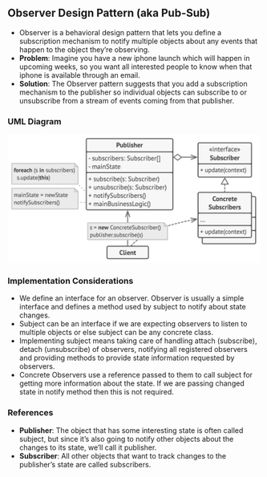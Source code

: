 ## Observer Design Pattern (aka Pub-Sub)
- Observer is a behavioral design pattern that lets you define a subscription mechanism to notify multiple objects about any events that happen to the object they’re observing.
- **Problem**: Imagine you have a new iphone launch which will happen in upcoming weeks, so you want all interested people to know when that iphone is available through an email.
- **Solution**: The Observer pattern suggests that you add a subscription mechanism to the publisher so individual objects can subscribe to or unsubscribe from a stream of events coming from that publisher.

### UML Diagram
![observer uml](../resources/images/ObserverUML.png)

### Implementation Considerations
- We define an interface for an observer. Observer is usually a simple interface and defines a method used by subject to notify about state changes.
- Subject can be an interface if we are expecting observers to listen to multiple objects or else subject can be any concrete class.
- Implementing subject means taking care of handling attach (subscribe), detach (unsubscribe) of observers, notifying all registered observers and providing methods to provide state information requested by observers.
- Concrete Observers use a reference passed to them to call subject for getting more information about the state. If we are passing changed state in notify method then this is not required.

### References
- **Publisher**: The object that has some interesting state is often called subject, but since it’s also going to notify other objects about the changes to its state, we’ll call it publisher.
- **Subscriber**: All other objects that want to track changes to the publisher’s state are called subscribers.

